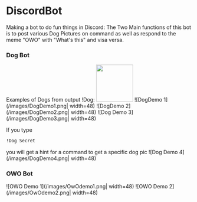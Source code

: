 
# DiscordBot
Making a bot to do fun things in Discord:
The Two Main functions of this bot is to post various Dog Pictures on command as well as respond to the meme "OWO" with "What's this" and visa versa.

### Dog Bot
Examples of Dogs from output !Dog:
<img src="./DogDemo1.png" width="100" height="100">
![DogDemo 1](/images/DogDemo1.png| width=48)
![DogDemo 2](/images/DogDemo2.png| width=48)
![Dog Demo 3](/images/DogDemo3.png| width=48)

If you type 
```sh
!Dog Secret
``` 
you will get a hint for a command to get a specific dog pic
![Dog Demo 4](/images/DogDemo4.png| width=48)

### OWO Bot

![OWO Demo 1](/images/OwOdemo1.png| width=48)
![OWO Demo 2](/images/OwOdemo2.png| width=48)